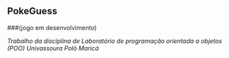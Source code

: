 ## PokeGuess 
###(jogo em desenvolvimento)

*Trabalho da disciplina de Laboratório de programação orientada a objetos (POO) 
Univassoura Poló Maricá*


